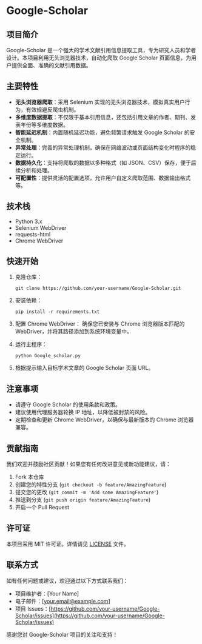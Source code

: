 # Google-Scholar

## 项目简介

Google-Scholar 是一个强大的学术文献引用信息提取工具，专为研究人员和学者设计。本项目利用无头浏览器技术，自动化爬取 Google Scholar 页面信息，为用户提供全面、准确的文献引用数据。

## 主要特性

- **无头浏览器爬取**：采用 Selenium 实现的无头浏览器技术，模拟真实用户行为，有效规避反爬虫机制。
- **多维度数据提取**：不仅限于基本引用信息，还包括引用文章的作者、期刊、发表年份等多维度数据。
- **智能延迟机制**：内置随机延迟功能，避免频繁请求触发 Google Scholar 的安全机制。
- **异常处理**：完善的异常处理机制，确保在网络波动或页面结构变化时程序的稳定运行。
- **数据持久化**：支持将爬取的数据以多种格式（如 JSON、CSV）保存，便于后续分析和处理。
- **可配置性**：提供灵活的配置选项，允许用户自定义爬取范围、数据输出格式等。

## 技术栈

- Python 3.x
- Selenium WebDriver
- requests-html
- Chrome WebDriver

## 快速开始

1. 克隆仓库：
   ```
   git clone https://github.com/your-username/Google-Scholar.git
   ```

2. 安装依赖：
   ```
   pip install -r requirements.txt
   ```

3. 配置 Chrome WebDriver：
   确保您已安装与 Chrome 浏览器版本匹配的 WebDriver，并将其路径添加到系统环境变量中。

4. 运行主程序：
   ```
   python Google_scholar.py
   ```

5. 根据提示输入目标学术文章的 Google Scholar 页面 URL。

## 注意事项

- 请遵守 Google Scholar 的使用条款和政策。
- 建议使用代理服务器轮换 IP 地址，以降低被封禁的风险。
- 定期检查和更新 Chrome WebDriver，以确保与最新版本的 Chrome 浏览器兼容。

## 贡献指南

我们欢迎并鼓励社区贡献！如果您有任何改进意见或新功能建议，请：

1. Fork 本仓库
2. 创建您的特性分支 (`git checkout -b feature/AmazingFeature`)
3. 提交您的更改 (`git commit -m 'Add some AmazingFeature'`)
4. 推送到分支 (`git push origin feature/AmazingFeature`)
5. 开启一个 Pull Request

## 许可证

本项目采用 MIT 许可证。详情请见 [LICENSE](LICENSE) 文件。

## 联系方式

如有任何问题或建议，欢迎通过以下方式联系我们：

- 项目维护者：[Your Name]
- 电子邮件：[your.email@example.com]
- 项目 Issues：[https://github.com/your-username/Google-Scholar/issues](https://github.com/your-username/Google-Scholar/issues)

感谢您对 Google-Scholar 项目的关注和支持！